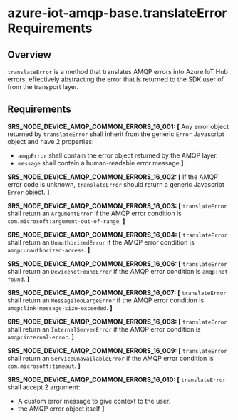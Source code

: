 # azure-iot-amqp-base.translateError Requirements

## Overview
`translateError` is a method that translates AMQP errors into Azure IoT Hub errors, effectively abstracting the error that is returned to the SDK user of from the transport layer.

## Requirements

**SRS_NODE_DEVICE_AMQP_COMMON_ERRORS_16_001: [** Any error object returned by `translateError` shall inherit from the generic `Error` Javascript object and have 2 properties:
- `amqpError` shall contain the error object returned by the AMQP layer.
- `message` shall contain a human-readable error message **]**

**SRS_NODE_DEVICE_AMQP_COMMON_ERRORS_16_002: [** If the AMQP error code is unknown, `translateError` should return a generic Javascript `Error` object. **]**

**SRS_NODE_DEVICE_AMQP_COMMON_ERRORS_16_003: [** `translateError` shall return an `ArgumentError` if the AMQP error condition is `com.microsoft:argument-out-of-range`. **]**

**SRS_NODE_DEVICE_AMQP_COMMON_ERRORS_16_004: [** `translateError` shall return an `UnauthorizedError` if the AMQP error condition is `amqp:unauthorized-access`. **]**

**SRS_NODE_DEVICE_AMQP_COMMON_ERRORS_16_006: [** `translateError` shall return an `DeviceNotFoundError` if the AMQP error condition is `amqp:not-found`. **]**

**SRS_NODE_DEVICE_AMQP_COMMON_ERRORS_16_007: [** `translateError` shall return an `MessageTooLargeError` if the AMQP error condition is `amqp:link-message-size-exceeded`. **]**

**SRS_NODE_DEVICE_AMQP_COMMON_ERRORS_16_008: [** `translateError` shall return an `InternalServerError` if the AMQP error condition is `amqp:internal-error`. **]**

**SRS_NODE_DEVICE_AMQP_COMMON_ERRORS_16_009: [** `translateError` shall return an `ServiceUnavailableError` if the AMQP error condition is `com.microsoft:timeout`. **]**

**SRS_NODE_DEVICE_AMQP_COMMON_ERRORS_16_010: [** `translateError` shall accept 2 argument:
- A custom error message to give context to the user.
- the AMQP error object itself **]**